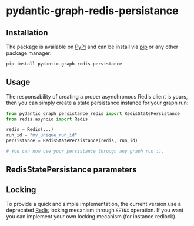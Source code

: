 # pydantic-graph-redis-persistance

## Installation

The package is available on [PyPi]() and can be install via
[pip]() or any other package manager:

```bash
pip install pydantic-graph-redis-persistance
```

## Usage

The responsability of creating a proper asynchronous Redis client is yours,
then you can simply create a state persistance instance for your graph run:

```python
from pydantic_graph_persistance_redis import RedisStatePersistance
from redis.asyncio import Redis

redis = Redis(...)
run_id = "my_unique_run_id"
persistance = RedisStatePersistance(redis, run_id)

# You can now use your persistance through any graph run :).
```

## RedisStatePersistance parameters

## Locking

To provide a quick and simple implementation, the current version
use a deprecated [Redis]() locking mecanism through `SETNX`
operation. If you want you can implement your own locking mecanism
(for instance redlock).
